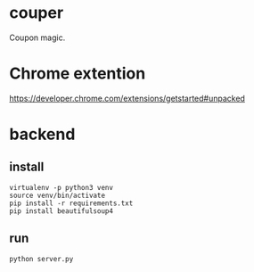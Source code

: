 # couper
Coupon magic.

Chrome extention
================
https://developer.chrome.com/extensions/getstarted#unpacked

backend
=======

install
-------
```
virtualenv -p python3 venv
source venv/bin/activate
pip install -r requirements.txt
pip install beautifulsoup4
```

run
---
```
python server.py
```